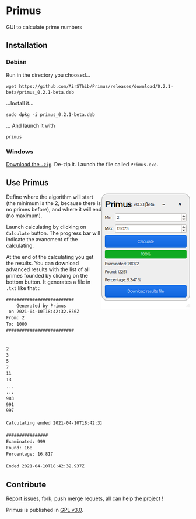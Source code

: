 # Primus
GUI to calculate prime numbers

## Installation

### Debian

Run in the directory you choosed...
```shell
wget https://github.com/AirSThib/Primus/releases/download/0.2.1-beta/primus_0.2.1-beta.deb
```

...Install it...
```shell
sudo dpkg -i primus_0.2.1-beta.deb
```

... And launch it with
```shell
primus
```

### Windows

[Download the `.zip`](https://github.com/AirSThib/Primus/releases/download/0.2.1-beta/primus_0.2.1-beta_mingw32.zip). De-zip it. Launch the file called `Primus.exe`.

## Use Primus

<img align="right" width="auto" src="https://github.com/AirSThib/Primus/raw/main/doc/screenshots/primus_0.2.1-beta.png" alt="Screenshot of the 0.2.1 beta version" />

Define where the algorithm will start (the minimum is the 2, because there is no primes before), and where it will end (no maximum).

Launch calculating by clicking on `Calculate` button. The progress bar will indicate the avancment of the calculating.

At the end of the calculating you get the results. You can download advanced results with the list of all primes founded by clicking on the bottom button. It generates a file in `.txt` like that :
```txt
##########################
    Generated by Primus
 on 2021-04-10T18:42:32.856Z
From: 2
To: 1000
##########################


2
3
5
7
11
13
...
...
983
991
997

Calculating ended 2021-04-10T18:42:32.923Z

################
Examinated: 999
Found: 168
Percentage: 16.817

Ended 2021-04-10T18:42:32.937Z
```

## Contribute

[Report issues](https://github.com/AirSThib/Primus/issues), fork, push merge requets, all can help the project !

Primus is published in [GPL v3.0](https://www.gnu.org/licenses/gpl-3.0).
